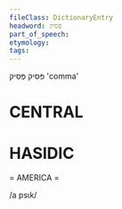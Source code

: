 ```yaml
---
fileClass: DictionaryEntry
headword: פּסיק
part_of_speech: 
etymology: 
tags: 
---
```

פּסיק
פְּסִיק
'comma'

CENTRAL
========

HASIDIC
=======
= AMERICA = 

/a psɩk/
